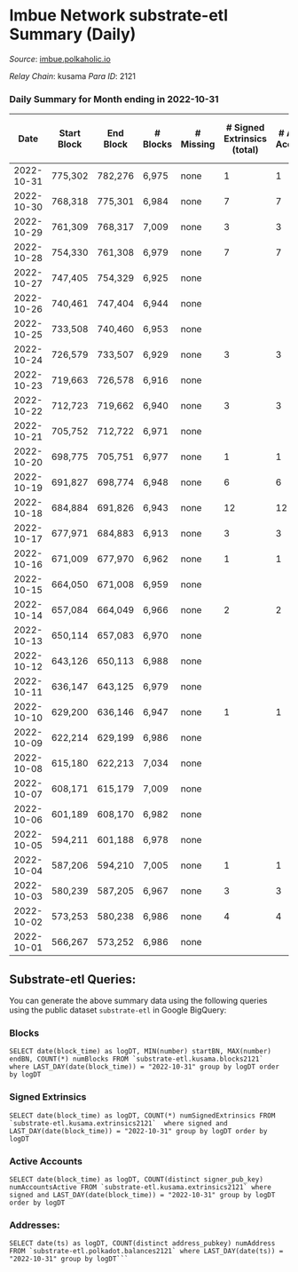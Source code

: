 # Imbue Network substrate-etl Summary (Daily)

_Source_: [imbue.polkaholic.io](https://imbue.polkaholic.io)

*Relay Chain*: kusama
*Para ID*: 2121



### Daily Summary for Month ending in 2022-10-31


| Date | Start Block | End Block | # Blocks | # Missing | # Signed Extrinsics (total) | # Active Accounts | # Addresses with Balances | # Events | # Transfers | # XCM Transfers In | # XCM Transfers Out |
| ---- | ----------- | --------- | -------- | --------- | --------------------------- | ----------------- | ------------------------- | -------- | ----------- | ------------------ | ------------------- |
| 2022-10-31 | 775,302 | 782,276 | 6,975 | none  | 1 | 1 |  | 13,959 |   |   |   |
| 2022-10-30 | 768,318 | 775,301 | 6,984 | none  | 7 | 7 |  | 14,038 | 3  | 3  |   |
| 2022-10-29 | 761,309 | 768,317 | 7,009 | none  | 3 | 3 |  | 14,048 |   | 2  |   |
| 2022-10-28 | 754,330 | 761,308 | 6,979 | none  | 7 | 7 |  | 14,003 |   | 1  |   |
| 2022-10-27 | 747,405 | 754,329 | 6,925 | none  |  |  |  | 13,854 |   |   |   |
| 2022-10-26 | 740,461 | 747,404 | 6,944 | none  |  |  |  | 13,892 |   |   |   |
| 2022-10-25 | 733,508 | 740,460 | 6,953 | none  |  |  |  | 13,910 |   |   |   |
| 2022-10-24 | 726,579 | 733,507 | 6,929 | none  | 3 | 3 |  | 13,891 |   | 2  |   |
| 2022-10-23 | 719,663 | 726,578 | 6,916 | none  |  |  |  | 13,836 |   |   |   |
| 2022-10-22 | 712,723 | 719,662 | 6,940 | none  | 3 | 3 |  | 13,906 |   | 1  |   |
| 2022-10-21 | 705,752 | 712,722 | 6,971 | none  |  |  |  | 13,945 |   |   |   |
| 2022-10-20 | 698,775 | 705,751 | 6,977 | none  | 1 | 1 |  | 13,984 | 1  | 3  |   |
| 2022-10-19 | 691,827 | 698,774 | 6,948 | none  | 6 | 6 |  | 13,944 | 1  | 1  |   |
| 2022-10-18 | 684,884 | 691,826 | 6,943 | none  | 12 | 12 |  | 13,980 |   | 5  |   |
| 2022-10-17 | 677,971 | 684,883 | 6,913 | none  | 3 | 3 |  | 13,865 | 1  | 2  |   |
| 2022-10-16 | 671,009 | 677,970 | 6,962 | none  | 1 | 1 |  | 13,934 |   |   |   |
| 2022-10-15 | 664,050 | 671,008 | 6,959 | none  |  |  |  | 13,922 |   |   |   |
| 2022-10-14 | 657,084 | 664,049 | 6,966 | none  | 2 | 2 |  | 13,947 |   |   |   |
| 2022-10-13 | 650,114 | 657,083 | 6,970 | none  |  |  |  | 13,944 |   |   |   |
| 2022-10-12 | 643,126 | 650,113 | 6,988 | none  |  |  | 308 | 13,984 |   |   |   |
| 2022-10-11 | 636,147 | 643,125 | 6,979 | none  |  |  | 308 | 13,962 |   |   |   |
| 2022-10-10 | 629,200 | 636,146 | 6,947 | none  | 1 | 1 | 308 | 13,906 | 1  |   |   |
| 2022-10-09 | 622,214 | 629,199 | 6,986 | none  |  |  | 307 | 13,976 |   |   |   |
| 2022-10-08 | 615,180 | 622,213 | 7,034 | none  |  |  | 307 | 14,072 |   |   |   |
| 2022-10-07 | 608,171 | 615,179 | 7,009 | none  |  |  | 307 | 14,022 |   |   |   |
| 2022-10-06 | 601,189 | 608,170 | 6,982 | none  |  |  | 307 | 13,968 |   |   |   |
| 2022-10-05 | 594,211 | 601,188 | 6,978 | none  |  |  | 307 | 13,959 |   |   |   |
| 2022-10-04 | 587,206 | 594,210 | 7,005 | none  | 1 | 1 | 307 | 14,022 | 1  |   |   |
| 2022-10-03 | 580,239 | 587,205 | 6,967 | none  | 3 | 3 |  | 13,963 | 3  |   |   |
| 2022-10-02 | 573,253 | 580,238 | 6,986 | none  | 4 | 4 |  | 14,008 | 4  |   |   |
| 2022-10-01 | 566,267 | 573,252 | 6,986 | none  |  |  |  | 13,976 |   |   |   |

## Substrate-etl Queries:
You can generate the above summary data using the following queries using the public dataset `substrate-etl` in Google BigQuery:


### Blocks
```
SELECT date(block_time) as logDT, MIN(number) startBN, MAX(number) endBN, COUNT(*) numBlocks FROM `substrate-etl.kusama.blocks2121`  where LAST_DAY(date(block_time)) = "2022-10-31" group by logDT order by logDT
```


### Signed Extrinsics
```
SELECT date(block_time) as logDT, COUNT(*) numSignedExtrinsics FROM `substrate-etl.kusama.extrinsics2121`  where signed and LAST_DAY(date(block_time)) = "2022-10-31" group by logDT order by logDT
```


### Active Accounts
```
SELECT date(block_time) as logDT, COUNT(distinct signer_pub_key) numAccountsActive FROM `substrate-etl.kusama.extrinsics2121` where signed and LAST_DAY(date(block_time)) = "2022-10-31" group by logDT order by logDT
```


### Addresses:
```
SELECT date(ts) as logDT, COUNT(distinct address_pubkey) numAddress FROM `substrate-etl.polkadot.balances2121` where LAST_DAY(date(ts)) = "2022-10-31" group by logDT```

